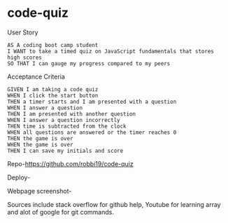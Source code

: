 # code-quiz

User Story
```
AS A coding boot camp student
I WANT to take a timed quiz on JavaScript fundamentals that stores high scores
SO THAT I can gauge my progress compared to my peers
```

Acceptance Criteria
```
GIVEN I am taking a code quiz
WHEN I click the start button
THEN a timer starts and I am presented with a question
WHEN I answer a question
THEN I am presented with another question
WHEN I answer a question incorrectly
THEN time is subtracted from the clock
WHEN all questions are answered or the timer reaches 0
THEN the game is over
WHEN the game is over
THEN I can save my initials and score
```

Repo-https://github.com/robbi19/code-quiz

Deploy-

Webpage screenshot-

Sources include stack overflow for github help, Youtube for learning array and alot of google for git commands.